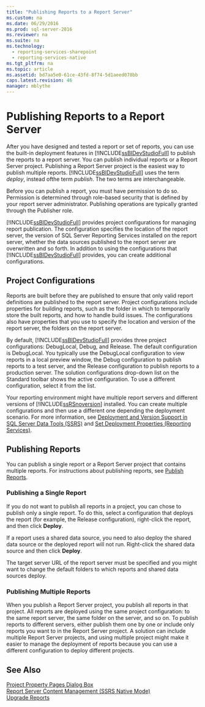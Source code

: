 ```yaml
---
title: "Publishing Reports to a Report Server"
ms.custom: na
ms.date: 06/29/2016
ms.prod: sql-server-2016
ms.reviewer: na
ms.suite: na
ms.technology: 
  - reporting-services-sharepoint
  - reporting-services-native
ms.tgt_pltfrm: na
ms.topic: article
ms.assetid: bd7aa5e0-61ce-43fd-8f74-5d1aeed078bb
caps.latest.revision: 46
manager: mblythe
---
```

# Publishing Reports to a Report Server
After you have designed and tested a report or set of reports, you can use the built-in deployment features in [!INCLUDE[ssBIDevStudioFull](../../Topics/TopicNameContainA/includes/ssBIDevStudioFull_md.md)] to publish the reports to a report server. You can publish individual reports or a Report Server project. Publishing a Report Server project is the easiest way to publish multiple reports. [!INCLUDE[ssBIDevStudioFull](../../Topics/TopicNameContainA/includes/ssBIDevStudioFull_md.md)] uses the term *deploy*, instead ofthe term *publish*. The two terms are interchangeable.  
  
 Before you can publish a report, you must have permission to do so. Permission is determined through role-based security that is defined by your report server administrator. Publishing operations are typically granted through the Publisher role.  
  
 [!INCLUDE[ssBIDevStudioFull](../../Topics/TopicNameContainA/includes/ssBIDevStudioFull_md.md)] provides project configurations for managing report publication. The configuration specifies the location of the report server, the version of SQL Server Reporting Services installed on the report server, whether the data sources published to the report server are overwritten and so forth. In addition to using the configurations that [!INCLUDE[ssBIDevStudioFull](../../Topics/TopicNameContainA/includes/ssBIDevStudioFull_md.md)] provides, you can create additional configurations.  
  
## Project Configurations  
 Reports are built before they are published to ensure that only valid report definitions are published to the report server. Project configurations include properties for building reports, such as the folder in which to temporarily store the built reports, and how to handle build issues. The configurations also have properties that you use to specify the location and version of the report server, the folders on the report server.  
  
 By default, [!INCLUDE[ssBIDevStudioFull](../../Topics/TopicNameContainA/includes/ssBIDevStudioFull_md.md)] provides three project configurations: DebugLocal, Debug, and Release. The default configuration is DebugLocal. You typically use the DebugLocal configuration to view reports in a local preview window, the Debug configuration to publish reports to a test server, and the Release configuration to publish reports to a production server. The solution configurations drop-down list on the Standard toolbar shows the active configuration. To use a different configuration, select it from the list.  
  
 Your reporting environment might have multiple report servers and different versions of [!INCLUDE[ssRSnoversion](../../Topics/TopicNameContainA/includes/ssRSnoversion_md.md)] installed. You can create multiple configurations and then use a different one depending the deployment scenario. For more information, see [Deployment and Version Support in SQL Server Data Tools (SSRS)](../../Topics/TopicNameNotContainA/Deployment-and-Version-Support-in-SQL-Server-Data-Tools--SSRS-.md) and [Set Deployment Properties (Reporting Services)](../../Topics/TopicNameNotContainA/Set-Deployment-Properties--Reporting-Services-.md).  
  
## Publishing Reports  
 You can publish a single report or a Report Server project that contains multiple reports. For instructions about publishing reports, see [Publish Reports](../../Topics/TopicNameNotContainA/Publish-Reports.md).  
  
### Publishing a Single Report  
 If you do not want to publish all reports in a project, you can chose to publish only a single report. To do this, select a configuration that deploys the report (for example, the Release configuration), right-click the report, and then click **Deploy**.  
  
 If a report uses a shared data source, you need to also deploy the shared data source or the deployed report will not run. Right-click the shared data source and then click **Deploy**.  
  
 The target server URL of the report server must be specified and you might want to change the default folders to which reports and shared data sources deploy.  
  
### Publishing Multiple Reports  
 When you publish a Report Server project, you publish all reports in that project. All reports are deployed using the same project configuration: to the same report server, the same folder on the server, and so on. To publish reports to different servers, either publish them one by one or include only reports you want to in the Report Server project. A solution can include multiple Report Server projects, and using multiple project might make it easier to manage the deployment of reports because you can use a different configuration to deploy different projects.  
  
## See Also  
 [Project Property Pages Dialog Box](../../Topics/TopicNameNotContainA/Project-Property-Pages-Dialog-Box.md)   
 [Report Server Content Management (SSRS Native Mode)](../../Topics/TopicNameNotContainA/Report-Server-Content-Management--SSRS-Native-Mode-.md)   
 [Upgrade Reports](../../Topics/TopicNameNotContainA/Upgrade-Reports.md)